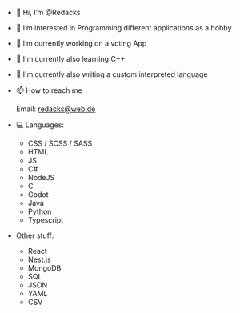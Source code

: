 - 👋 Hi, I’m @Redacks
- 👀 I’m interested in 
    Programming different applications as a hobby

- 🌱 I’m currently working on a voting App
- 🌱 I'm currently also learning C++
- 🌱 I'm currently also writing a custom interpreted language
    
- 📫 How to reach me

    Email: redacks@web.de

- 💻 Languages:
  - CSS / SCSS / SASS
  - HTML
  - JS
  - C#
  - NodeJS
  - C
  - Godot
  - Java
  - Python
  - Typescript

- Other stuff:
    - React
    - Nest.js
    - MongoDB
    - SQL
    - JSON
    - YAML
    - CSV
 
